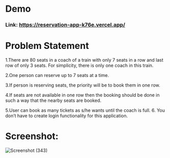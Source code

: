 # Demo
### Link: https://reservation-app-k76e.vercel.app/


# Problem Statement
1.There are 80 seats in a coach of a train with only 7 seats in a row and last row of only 3 seats. For simplicity, there is only one coach in this train.

2.One person can reserve up to 7 seats at a time.

3.If person is reserving seats, the priority will be to book them in one row.

4.If seats are not available in one row then the booking should be done in such a way that the nearby seats are booked.

5.User can book as many tickets as s/he wants until the coach is full. 6. You don’t have to create login functionality for this application.


# Screenshot:

![Screenshot (343)](https://github.com/user-attachments/assets/77284112-8261-4b43-8265-092366235e66)
